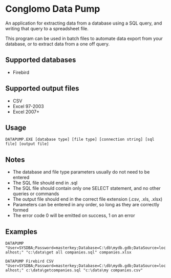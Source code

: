 # Conglomo Data Pump
An application for extracting data from a database using a SQL query, and writing that query to a spreadsheet file.

This program can be used in batch files to automate data export from your database, or to extract data from a one off query.

## Supported databases

* Firebird

## Supported output files

* CSV
* Excel 97-2003
* Excel 2007+

## Usage

`DATAPUMP.EXE [database type] [file type] [connection string] [sql file] [output file]`

## Notes

* The database and file type parameters usually do not need to be entered
* The SQL file should end in .sql
* The SQL file should contain only one SELECT statement, and no other queries or commands
* The output file should end in the correct file extension (.csv, .xls, .xlsx)
* Parameters can be entered in any order, so long as they are correctly formed
* The error code 0 will be emitted on success, 1 on an error

## Examples

`DATAPUMP "User=SYSDBA;Password=masterkey;Database=C:\db\mydb.gdb;DataSource=localhost;" "c:\data\get all companies.sql" companies.xlsx`

`DATAPUMP Firebird CSV "User=SYSDBA;Password=masterkey;Database=C:\db\mydb.gdb;DataSource=localhost;" c:\data\getcompanies.sql "c:\data\my companies.csv"`
